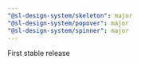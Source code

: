 ```yaml
---
"@sl-design-system/skeleton": major
"@sl-design-system/popover": major
"@sl-design-system/spinner": major
---
```


First stable release
